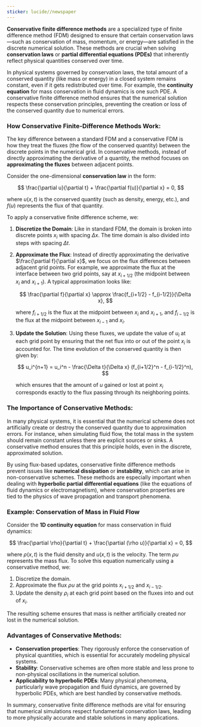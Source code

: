 ```yaml
---
sticker: lucide//newspaper
---
```

**Conservative finite difference methods** are a specialized type of finite difference method (FDM) designed to ensure that certain conservation laws—such as conservation of mass, momentum, or energy—are satisfied in the discrete numerical solution. These methods are crucial when solving **conservation laws** or **partial differential equations (PDEs)** that inherently reflect physical quantities conserved over time.

In physical systems governed by conservation laws, the total amount of a conserved quantity (like mass or energy) in a closed system remains constant, even if it gets redistributed over time. For example, the **continuity equation** for mass conservation in fluid dynamics is one such PDE. A conservative finite difference method ensures that the numerical solution respects these conservation principles, preventing the creation or loss of the conserved quantity due to numerical errors.

### How Conservative Finite-Difference Methods Work:

The key difference between a standard FDM and a conservative FDM is how they treat the fluxes (the flow of the conserved quantity) between the discrete points in the numerical grid. In conservative methods, instead of directly approximating the derivative of a quantity, the method focuses on **approximating the fluxes** between adjacent points.

Consider the one-dimensional **conservation law** in the form:

$$ \frac{\partial u}{\partial t} + \frac{\partial f(u)}{\partial x} = 0, $$

where $u(x,t)$ is the conserved quantity (such as density, energy, etc.), and $f(u)$ represents the flux of that quantity.

To apply a conservative finite difference scheme, we:

1. **Discretize the Domain**:
   Like in standard FDM, the domain is broken into discrete points $x_i$ with spacing $\Delta x$. The time domain is also divided into steps with spacing $\Delta t$.

2. **Approximate the Flux**:
   Instead of directly approximating the derivative $\frac{\partial f}{\partial x}$, we focus on the flux differences between adjacent grid points. For example, we approximate the flux at the interface between two grid points, say at $x_{i+1/2}$ (the midpoint between $x_i$ and $x_{i+1}$). A typical approximation looks like:

   $$ \frac{\partial f}{\partial x} \approx \frac{f_{i+1/2} - f_{i-1/2}}{\Delta x}, $$

   where $f_{i+1/2}$ is the flux at the midpoint between $x_i$ and $x_{i+1}$, and $f_{i-1/2}$ is the flux at the midpoint between $x_{i-1}$ and $x_i$.

3. **Update the Solution**:
   Using these fluxes, we update the value of $u_i$ at each grid point by ensuring that the net flux into or out of the point $x_i$ is accounted for. The time evolution of the conserved quantity is then given by:

   $$ u_i^{n+1} = u_i^n - \frac{\Delta t}{\Delta x} (f_{i+1/2}^n - f_{i-1/2}^n), $$

   which ensures that the amount of $u$ gained or lost at point $x_i$ corresponds exactly to the flux passing through its neighboring points.

### The Importance of Conservative Methods:

In many physical systems, it is essential that the numerical scheme does not artificially create or destroy the conserved quantity due to approximation errors. For instance, when simulating fluid flow, the total mass in the system should remain constant unless there are explicit sources or sinks. A conservative method ensures that this principle holds, even in the discrete, approximated solution.

By using flux-based updates, conservative finite difference methods prevent issues like **numerical dissipation** or **instability**, which can arise in non-conservative schemes. These methods are especially important when dealing with **hyperbolic partial differential equations** (like the equations of fluid dynamics or electromagnetism), where conservation properties are tied to the physics of wave propagation and transport phenomena.

### Example: Conservation of Mass in Fluid Flow

Consider the **1D continuity equation** for mass conservation in fluid dynamics:

$$ \frac{\partial \rho}{\partial t} + \frac{\partial (\rho u)}{\partial x} = 0, $$

where $\rho(x,t)$ is the fluid density and $u(x,t)$ is the velocity. The term $\rho u$ represents the mass flux. To solve this equation numerically using a conservative method, we:

1. Discretize the domain.
2. Approximate the flux $\rho u$ at the grid points $x_{i+1/2}$ and $x_{i-1/2}$.
3. Update the density $\rho_i$ at each grid point based on the fluxes into and out of $x_i$.

The resulting scheme ensures that mass is neither artificially created nor lost in the numerical solution.

### Advantages of Conservative Methods:

- **Conservation properties**: They rigorously enforce the conservation of physical quantities, which is essential for accurately modeling physical systems.
- **Stability**: Conservative schemes are often more stable and less prone to non-physical oscillations in the numerical solution.
- **Applicability to hyperbolic PDEs**: Many physical phenomena, particularly wave propagation and fluid dynamics, are governed by hyperbolic PDEs, which are best handled by conservative methods.

In summary, conservative finite difference methods are vital for ensuring that numerical simulations respect fundamental conservation laws, leading to more physically accurate and stable solutions in many applications.